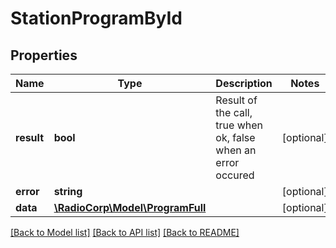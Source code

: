 # StationProgramById

## Properties
Name | Type | Description | Notes
------------ | ------------- | ------------- | -------------
**result** | **bool** | Result of the call, true when ok, false when an error occured | [optional] 
**error** | **string** |  | [optional] 
**data** | [**\RadioCorp\Model\ProgramFull**](ProgramFull.md) |  | [optional] 

[[Back to Model list]](../README.md#documentation-for-models) [[Back to API list]](../README.md#documentation-for-api-endpoints) [[Back to README]](../README.md)


